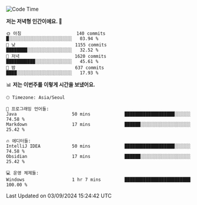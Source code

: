   <!--START_SECTION:waka-->
![Code Time](http://img.shields.io/badge/Code%20Time-431%20hrs%2045%20mins-blue)

**저는 저녁형 인간이에요. 🦉** 

```text
🌞 아침                     140 commits         █░░░░░░░░░░░░░░░░░░░░░░░░   03.94 % 
🌆 낮　                     1155 commits        ████████░░░░░░░░░░░░░░░░░   32.52 % 
🌃 저녁                     1620 commits        ███████████░░░░░░░░░░░░░░   45.61 % 
🌙 밤　                     637 commits         ████░░░░░░░░░░░░░░░░░░░░░   17.93 % 
```


📊 **저는 이번주를 이렇게 시간을 보냈어요.** 

```text
🕑︎ Timezone: Asia/Seoul

💬 프로그래밍 언어들: 
Java                     50 mins             ███████████████████░░░░░░   74.58 % 
Markdown                 17 mins             ██████░░░░░░░░░░░░░░░░░░░   25.42 % 

🔥 에디터들: 
IntelliJ IDEA            50 mins             ███████████████████░░░░░░   74.58 % 
Obsidian                 17 mins             ██████░░░░░░░░░░░░░░░░░░░   25.42 % 

💻 운영 체제들: 
Windows                  1 hr 7 mins         █████████████████████████   100.00 % 
```


 Last Updated on 03/09/2024 15:24:42 UTC
<!--END_SECTION:waka-->
